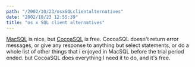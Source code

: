 ```yaml
---
path: "/2002/10/23/osxSQLclientalternatives" 
date: "2002/10/23 12:55:39" 
title: "os x SQL client alternatives" 
---
```

<a href="http://www.rtlabs.com/macsql/">MacSQL</a> is nice, but <a href="http://www.versiontracker.com/moreinfo.fcgi?id=10887&amp;db=mac">CocoaSQL</a> is free. CocoaSQL doesn't return error messages, or give any response to anything but select statements, or do a whole list of other things that i enjoyed in MacSQL before the trial period ended. but CocoaSQL does everything I need it to do, and it's free.